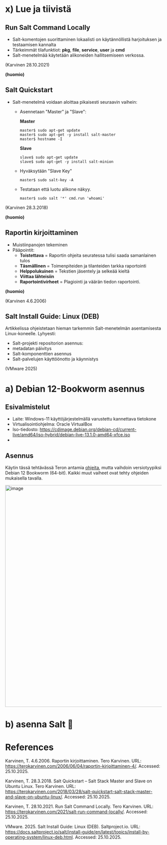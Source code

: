 # x) Lue ja tiivistä
## Run Salt Command Locally
- Salt-komentojen suorittaminen lokaalisti on käytännöllistä harjoituksen ja testaamisen kannalta
- Tärkeimmät tilafunktiot: **pkg**, **file**, **service**, **user** ja **cmd**
- Salt-menetelmää käytetään alikoneiden hallitsemiseen verkossa.
  
(Karvinen 28.10.2021)

**(huomio)**


## Salt Quickstart
- Salt-menetelmä voidaan aloittaa pikaisesti seuraavin vaihein:
  - Asennetaan "Master" ja "Slave":

    **Master**
    ```
    master$ sudo apt-get update
    master$ sudo apt-get -y install salt-master
    master$ hostname -I
    ```
    **Slave**
    ```
    slave$ sudo apt-get update
    slave$ sudo apt-get -y install salt-minion
    ```
  - Hyväksytään "Slave Key"
    ```
    master$ sudo salt-key -A
    ```
  - Testataan että luotu alikone näkyy.
    ```
    master$ sudo salt '*' cmd.run 'whoami'
    ```
(Karvinen 28.3.2018)
    
**(huomio)**


## Raportin kirjoittaminen
- Muistiinpanojen tekeminen
- Pääpointit:
  - **Toistettava** = Raportin ohjeita seuratessa tulisi saada samanlainen tulos
  - **Täsmällinen** = Toimenpiteiden ja tilanteiden tarkka raportointi 
  - **Helppolukuinen** = Tekstien jäsentely ja selkeää kieltä
  - **Viittaa lähteisiin**
  - **Raportointivirheet** = Plagiointi ja väärän tiedon raportointi.
    
**(huomio)**

(Karvinen 4.6.2006)


## Salt Install Guide: Linux (DEB)
Artikkelissa ohjeistetaan hieman tarkemmin Salt-menetelmän asentamisesta Linux-koneelle.
Lyhyesti:
- Salt-projekti repositorion asennus:
- metadatan päivitys
- Salt-komponenttien asennus
- Salt-palvelujen käyttöönotto ja käynnistys

(VMware 2025)


# a) Debian 12-Bookworm asennus
## Esivalmistelut
- Laite: Windows-11 käyttöjärjestelmällä varustettu kannettava tietokone
- Virtualisointiohjelma: Oracle VirtualBox
- Iso-tiedosto: https://cdimage.debian.org/debian-cd/current-live/amd64/iso-hybrid/debian-live-13.1.0-amd64-xfce.iso
- 
## Asennus
Käytin tässä tehtävässä Teron antamia [ohjeita](https://terokarvinen.com/2021/install-debian-on-virtualbox/), mutta vaihdoin versiotyypiksi Debian 12 Bookworm (64-bit). 
Kaikki muut vaiheet ovat tehty ohjeiden mukaisella tavalla.

<img width="943" height="715" alt="image" src="https://github.com/user-attachments/assets/ce4549c9-83c1-499d-a34f-03e5ca091c60" />


# b) asenna Salt 🧂

# References
Karvinen, T. 4.6.2006. Raportin kirjoittaminen. Tero Karvinen. URL: https://terokarvinen.com/2006/06/04/raportin-kirjoittaminen-4/. Accessed: 25.10.2025.

Karvinen, T. 28.3.2018. Salt Quickstart – Salt Stack Master and Slave on Ubuntu Linux. Tero Karvinen. URL: https://terokarvinen.com/2018/03/28/salt-quickstart-salt-stack-master-and-slave-on-ubuntu-linux/. Accessed: 25.10.2025.

Karvinen, T. 28.10.2021. Run Salt Command Locally. Tero Karvinen. URL: https://terokarvinen.com/2021/salt-run-command-locally/. Accessed: 25.10.2025.

VMware. 2025. Salt Install Guide: Linux (DEB). Saltproject.io. URL: https://docs.saltproject.io/salt/install-guide/en/latest/topics/install-by-operating-system/linux-deb.html. Accessed: 25.10.2025.

